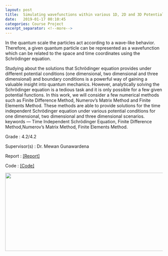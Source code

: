 ```yaml
---
layout: post
title:  Simulating wavefunctions within various 1D, 2D and 3D Potential Wells using Schrödinger's Wave Equation
date:   2019-01-17 00:10:45
categories: Course Project
excerpt_separator: <!--more-->
---
```

In the quantum scale the particles act according to a wave-like behavior. Therefore, a given quantum particle can be represented as a wavefunction which can be related to the space and time coordinates using the Schrödinger equation. 
<!--more-->

Studying about the solutions that Schrödinger equation provides under different potential conditions (one dimensional, two dimensional and three dimensional) and boundary conditions is a powerful way of gaining a valuable insight into quantum mechanics. However, analytically solving the Schrödinger equation is a tedious task and it is only possible for a few given potential functions. In this work, we will consider a few numerical methods such as Finite Difference Method, Numerov’s Matrix Method and Finite Elements Method. These methods are able to provide solutions for the time independent Schrödinger equation under various potential conditions for one dimensional, two dimensional and three dimensional scenarios. keywords — Time Independent Schrödinger Equation, Finite Difference Method,Numerov’s Matrix Method, Finite Elements Method.

Grade   :   4.2/4.2

Supervisor(s)   :   Dr. Mewan Gunawardena

Report  :   [[Report]](https://drive.google.com/open?id=1thDAEZLAjAV5GEdEyVFZPdiTtgjshBkI)

Code    :   [[Code]](https://github.com/Laknath1996/Schrodinger-Equation-Simulation)

<img src="{{site.url}}/images/orbitals.png" width="700" height="250"/>